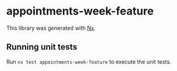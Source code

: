# appointments-week-feature

This library was generated with [Nx](https://nx.dev).

## Running unit tests

Run `nx test appointments-week-feature` to execute the unit tests.
